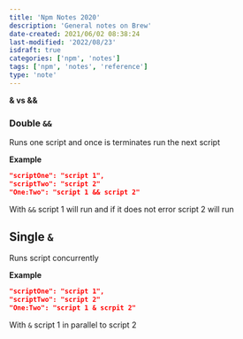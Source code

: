 ```yaml
---
title: 'Npm Notes 2020'
description: 'General notes on Brew'
date-created: 2021/06/02 08:38:24
last-modified: '2022/08/23'
isdraft: true
categories: ['npm', 'notes']
tags: ['npm', 'notes', 'reference']
type: 'note'
---
```


**& vs &&**

### Double `&&`

Runs one script and once is terminates run the next script

**Example**

```json
"scriptOne": "script 1",
"scriptTwo": "script 2"
"One:Two": "script 1 && script 2"
```

With `&&` script 1 will run and if it does not error script 2 will run

## Single `&`

Runs script concurrently

**Example**

```json
"scriptOne": "script 1",
"scriptTwo": "script 2"
"One:Two": "script 1 & scrpit 2"
```

With `&` script 1 in parallel to script 2
